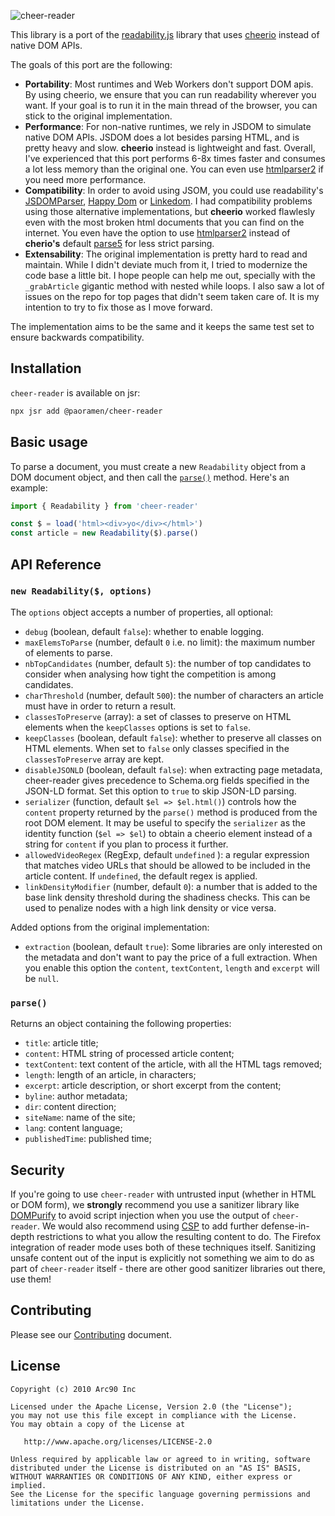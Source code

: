 ![cheer-reader](https://github.com/masylum/cheer-reader/blob/main/img/cheer-reader.png?raw=true)

This library is a port of the [readability.js](https://github.com/mozilla/readability) library
that uses [cheerio](https://cheerio.js.org) instead of native DOM APIs.

The goals of this port are the following:

-   **Portability**: Most runtimes and Web Workers don't support DOM apis.
    By using cheerio, we ensure that you can run readability wherever you want.
    If your goal is to run it in the main thread of the browser, you can stick to the original
    implementation.
-   **Performance**: For non-native runtimes, we rely in JSDOM to simulate native DOM APIs. JSDOM
    does a lot besides parsing HTML, and is pretty heavy and slow. **cheerio** instead is lightweight
    and fast. Overall, I've experienced that this port performs 6-8x times faster and consumes a lot
    less memory than the original one. You can even use [htmlparser2](https://github.com/fb55/htmlparser2)
    if you need more performance.
-   **Compatibility**: In order to avoid using JSOM, you could use readability's [JSDOMParser](https://github.com/mozilla/readability/blob/main/JSDOMParser.js),
    [Happy Dom](https://github.com/capricorn86/happy-dom) or [Linkedom](https://github.com/WebReflection/linkedom).
    I had compatibility problems using those alternative implementations, but **cheerio** worked flawlesly even
    with the most broken html documents that you can find on the internet. You even have the option to use
    [htmlparser2](https://github.com/fb55/htmlparser2) instead of **cherio's** default [parse5](https://github.com/inikulin/parse5)
    for less strict parsing.
-   **Extensability**: The original implementation is pretty hard to read and maintain. While I didn't deviate
    much from it, I tried to modernize the code base a little bit. I hope people can help me out, specially with
    the `_grabArticle` gigantic method with nested while loops. I also saw a lot of issues on the repo for top pages
    that didn't seem taken care of. It is my intention to try to fix those as I move forward.

The implementation aims to be the same and it keeps the same test set to ensure backwards compatibility.

## Installation

`cheer-reader` is available on jsr:

```bash
npx jsr add @paoramen/cheer-reader
```

## Basic usage

To parse a document, you must create a new `Readability` object from a DOM document object, and then call the [`parse()`](#parse) method. Here's an example:

```javascript
import { Readability } from 'cheer-reader'

const $ = load('html><div>yo</div></html>')
const article = new Readability($).parse()
```

## API Reference

### `new Readability($, options)`

The `options` object accepts a number of properties, all optional:

-   `debug` (boolean, default `false`): whether to enable logging.
-   `maxElemsToParse` (number, default `0` i.e. no limit): the maximum number of elements to parse.
-   `nbTopCandidates` (number, default `5`): the number of top candidates to consider when analysing how tight the competition is among candidates.
-   `charThreshold` (number, default `500`): the number of characters an article must have in order to return a result.
-   `classesToPreserve` (array): a set of classes to preserve on HTML elements when the `keepClasses` options is set to `false`.
-   `keepClasses` (boolean, default `false`): whether to preserve all classes on HTML elements. When set to `false` only classes specified in the `classesToPreserve` array are kept.
-   `disableJSONLD` (boolean, default `false`): when extracting page metadata, cheer-reader gives precedence to Schema.org fields specified in the JSON-LD format. Set this option to `true` to skip JSON-LD parsing.
-   `serializer` (function, default `$el => $el.html()`) controls how the `content` property returned by the `parse()` method is produced from the root DOM element. It may be useful to specify the `serializer` as the identity function (`$el => $el`) to obtain a cheerio element instead of a string for `content` if you plan to process it further.
-   `allowedVideoRegex` (RegExp, default `undefined` ): a regular expression that matches video URLs that should be allowed to be included in the article content. If `undefined`, the default regex is applied.
-   `linkDensityModifier` (number, default `0`): a number that is added to the base link density threshold during the shadiness checks. This can be used to penalize nodes with a high link density or vice versa.

Added options from the original implementation:

-   `extraction` (boolean, default `true`): Some libraries are only interested on the metadata and don't want to pay the price of a full extraction. When you enable this option the `content`, `textContent`, `length` and `excerpt` will be `null`.

### `parse()`

Returns an object containing the following properties:

-   `title`: article title;
-   `content`: HTML string of processed article content;
-   `textContent`: text content of the article, with all the HTML tags removed;
-   `length`: length of an article, in characters;
-   `excerpt`: article description, or short excerpt from the content;
-   `byline`: author metadata;
-   `dir`: content direction;
-   `siteName`: name of the site;
-   `lang`: content language;
-   `publishedTime`: published time;

## Security

If you're going to use `cheer-reader` with untrusted input (whether in HTML or DOM form), we **strongly** recommend you use a sanitizer library like [DOMPurify](https://github.com/cure53/DOMPurify) to avoid script injection when you use
the output of `cheer-reader`. We would also recommend using [CSP](https://developer.mozilla.org/en-US/docs/Web/HTTP/CSP) to add further defense-in-depth
restrictions to what you allow the resulting content to do. The Firefox integration of
reader mode uses both of these techniques itself. Sanitizing unsafe content out of the input is explicitly not something we aim to do as part of `cheer-reader` itself - there are other good sanitizer libraries out there, use them!

## Contributing

Please see our [Contributing](CONTRIBUTING.md) document.

## License

    Copyright (c) 2010 Arc90 Inc

    Licensed under the Apache License, Version 2.0 (the "License");
    you may not use this file except in compliance with the License.
    You may obtain a copy of the License at

       http://www.apache.org/licenses/LICENSE-2.0

    Unless required by applicable law or agreed to in writing, software
    distributed under the License is distributed on an "AS IS" BASIS,
    WITHOUT WARRANTIES OR CONDITIONS OF ANY KIND, either express or implied.
    See the License for the specific language governing permissions and
    limitations under the License.
